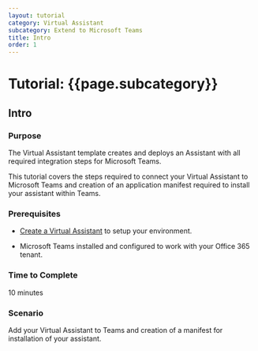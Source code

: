 ```yaml
---
layout: tutorial
category: Virtual Assistant
subcategory: Extend to Microsoft Teams
title: Intro
order: 1
---
```


# Tutorial: {{page.subcategory}}

## Intro

### Purpose

The Virtual Assistant template creates and deploys an Assistant with all required integration steps for Microsoft Teams. 

This tutorial covers the steps required to connect your Virtual Assistant to Microsoft Teams and creation of an application manifest required to install your assistant within Teams.

### Prerequisites

- [Create a Virtual Assistant]({{site.baseurl}}/tutorials/csharp/create-assistant/1_intro) to setup your environment.

- Microsoft Teams installed and configured to work with your Office 365 tenant.

### Time to Complete

10 minutes

### Scenario

Add your Virtual Assistant to Teams and creation of a manifest for installation of your assistant.


